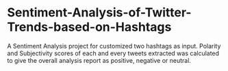 # Sentiment-Analysis-of-Twitter-Trends-based-on-Hashtags
A Sentiment Analysis project for customized two hashtags as input. Polarity and Subjectivity scores of each and every tweets extracted was calculated to give the overall analysis report as positive, negative or neutral.

